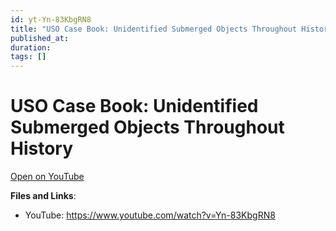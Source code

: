 ```yaml
---
id: yt-Yn-83KbgRN8
title: "USO Case Book: Unidentified Submerged Objects Throughout History"
published_at: 
duration: 
tags: []
---
```


# USO Case Book: Unidentified Submerged Objects Throughout History

[Open on YouTube](https://www.youtube.com/watch?v=Yn-83KbgRN8)

**Files and Links**:
- YouTube: https://www.youtube.com/watch?v=Yn-83KbgRN8
